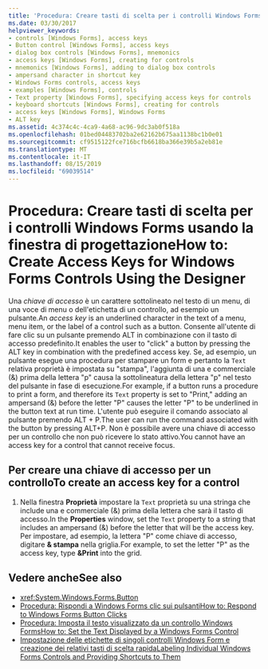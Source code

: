 ```yaml
---
title: 'Procedura: Creare tasti di scelta per i controlli Windows Forms usando la finestra di progettazione'
ms.date: 03/30/2017
helpviewer_keywords:
- controls [Windows Forms], access keys
- Button control [Windows Forms], access keys
- dialog box controls [Windows Forms], mnemonics
- access keys [Windows Forms], creating for controls
- mnemonics [Windows Forms], adding to dialog box controls
- ampersand character in shortcut key
- Windows Forms controls, access keys
- examples [Windows Forms], controls
- Text property [Windows Forms], specifying access keys for controls
- keyboard shortcuts [Windows Forms], creating for controls
- access keys [Windows Forms], Windows Forms
- ALT key
ms.assetid: 4c374c4c-4ca9-4a68-ac96-9dc3ab0f518a
ms.openlocfilehash: 01bed04483702ba2e62162b675aa1138bc1b0e01
ms.sourcegitcommit: cf9515122fce716bcfb6618ba366e39b5a2eb81e
ms.translationtype: MT
ms.contentlocale: it-IT
ms.lasthandoff: 08/15/2019
ms.locfileid: "69039514"
---
```

# <a name="how-to-create-access-keys-for-windows-forms-controls-using-the-designer"></a><span data-ttu-id="12e7f-102">Procedura: Creare tasti di scelta per i controlli Windows Forms usando la finestra di progettazione</span><span class="sxs-lookup"><span data-stu-id="12e7f-102">How to: Create Access Keys for Windows Forms Controls Using the Designer</span></span>
<span data-ttu-id="12e7f-103">Una *chiave di accesso* è un carattere sottolineato nel testo di un menu, di una voce di menu o dell'etichetta di un controllo, ad esempio un pulsante.</span><span class="sxs-lookup"><span data-stu-id="12e7f-103">An *access key* is an underlined character in the text of a menu, menu item, or the label of a control such as a button.</span></span> <span data-ttu-id="12e7f-104">Consente all'utente di fare clic su un pulsante premendo ALT in combinazione con il tasto di accesso predefinito.</span><span class="sxs-lookup"><span data-stu-id="12e7f-104">It enables the user to "click" a button by pressing the ALT key in combination with the predefined access key.</span></span> <span data-ttu-id="12e7f-105">Se, ad esempio, un pulsante esegue una procedura per stampare un form e pertanto la `Text` relativa proprietà è impostata su "stampa", l'aggiunta di una e commerciale (&) prima della lettera "p" causa la sottolineatura della lettera "p" nel testo del pulsante in fase di esecuzione.</span><span class="sxs-lookup"><span data-stu-id="12e7f-105">For example, if a button runs a procedure to print a form, and therefore its `Text` property is set to "Print," adding an ampersand (&) before the letter "P" causes the letter "P" to be underlined in the button text at run time.</span></span> <span data-ttu-id="12e7f-106">L'utente può eseguire il comando associato al pulsante premendo ALT + P.</span><span class="sxs-lookup"><span data-stu-id="12e7f-106">The user can run the command associated with the button by pressing ALT+P.</span></span> <span data-ttu-id="12e7f-107">Non è possibile avere una chiave di accesso per un controllo che non può ricevere lo stato attivo.</span><span class="sxs-lookup"><span data-stu-id="12e7f-107">You cannot have an access key for a control that cannot receive focus.</span></span>

## <a name="to-create-an-access-key-for-a-control"></a><span data-ttu-id="12e7f-108">Per creare una chiave di accesso per un controllo</span><span class="sxs-lookup"><span data-stu-id="12e7f-108">To create an access key for a control</span></span>

1. <span data-ttu-id="12e7f-109">Nella finestra **Proprietà** impostare la `Text` proprietà su una stringa che include una e commerciale (&) prima della lettera che sarà il tasto di accesso.</span><span class="sxs-lookup"><span data-stu-id="12e7f-109">In the **Properties** window, set the `Text` property to a string that includes an ampersand (&) before the letter that will be the access key.</span></span> <span data-ttu-id="12e7f-110">Per impostare, ad esempio, la lettera "P" come chiave di accesso, digitare **& stampa** nella griglia.</span><span class="sxs-lookup"><span data-stu-id="12e7f-110">For example, to set the letter "P" as the access key, type **&Print** into the grid.</span></span>

## <a name="see-also"></a><span data-ttu-id="12e7f-111">Vedere anche</span><span class="sxs-lookup"><span data-stu-id="12e7f-111">See also</span></span>

- <xref:System.Windows.Forms.Button>
- [<span data-ttu-id="12e7f-112">Procedura: Rispondi a Windows Forms clic sui pulsanti</span><span class="sxs-lookup"><span data-stu-id="12e7f-112">How to: Respond to Windows Forms Button Clicks</span></span>](how-to-respond-to-windows-forms-button-clicks.md)
- [<span data-ttu-id="12e7f-113">Procedura: Imposta il testo visualizzato da un controllo Windows Forms</span><span class="sxs-lookup"><span data-stu-id="12e7f-113">How to: Set the Text Displayed by a Windows Forms Control</span></span>](how-to-set-the-text-displayed-by-a-windows-forms-control.md)
- [<span data-ttu-id="12e7f-114">Impostazione delle etichette di singoli controlli Windows Form e creazione dei relativi tasti di scelta rapida</span><span class="sxs-lookup"><span data-stu-id="12e7f-114">Labeling Individual Windows Forms Controls and Providing Shortcuts to Them</span></span>](labeling-individual-windows-forms-controls-and-providing-shortcuts-to-them.md)
